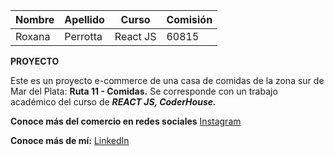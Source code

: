 | Nombre | Apellido | Curso | Comisión
| ----------- | ----------- | --------- | ----------
| Roxana | Perrotta | React JS |  60815 

**PROYECTO**

Este es un proyecto e-commerce de una casa de comidas de la zona sur de Mar del Plata: **Ruta 11 - Comidas.**
Se corresponde con un trabajo académico del curso de  **_REACT JS, CoderHouse._**


**Conoce más del comercio en redes sociales**
[Instagram](https://www.instagram.com/ruta11comidas/)

**Conoce más de mí:**
[LinkedIn](https://www.linkedin.com/in/roxana-perrotta-97b848288/)